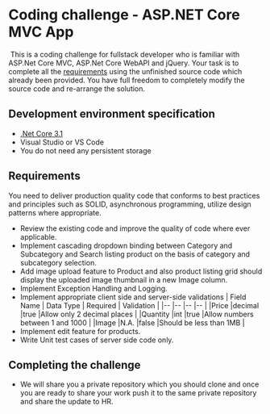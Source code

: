 # Coding challenge - ASP.NET Core MVC App
​
This is a coding challenge for fullstack developer who is familiar with ASP.Net Core MVC, ASP.Net Core WebAPI and jQuery. Your task is to complete all the [requirements](#requirements) using the unfinished source code which already been provided. You have full freedom to completely modify the source code and re-arrange the solution. 
​
## Development environment specification
* [.Net Core 3.1](https://dotnet.microsoft.com/en-us/download/dotnet/3.1)
* Visual Studio or VS Code
* You do not need any persistent storage
​
## Requirements
You need to deliver production quality code that conforms to best practices and principles such as SOLID, asynchronous programming, utilize design patterns where appropriate.
​
* Review the existing code and improve the quality of code where ever applicable.
​
* Implement cascading dropdown binding between Category and Subcategory and Search listing product on the basis of category and subcategory selection.
​
* Add image upload feature to Product and also product listing grid should display the uploaded image thumbnail in a new Image column.
​
* Implement Exception Handling and Logging.
​
* Implement appropriate client side and server-side validations
     | Field Name  | Data Type  | Required | Validation                               |
     |--           |--          |--        |--                                        |
     |Price        |decimal     |true      |Allow only 2 decimal places               |
     |Quantity     |int         |true      |Allow numbers between 1 and 1000          |
     |Image        |N.A.        |false     |Should be less than 1MB                   |
​
​
* Implement edit feature for products.
​
* Write Unit test cases of server side code only.
​
## Completing the challenge
  
* We will share you a private repository which you should clone and once you are ready to share your work push it to the same private repository and share the update to HR.
